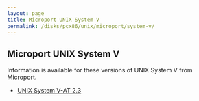 ```yaml
---
layout: page
title: Microport UNIX System V
permalink: /disks/pcx86/unix/microport/system-v/
---
```


Microport UNIX System V
-----------------------

Information is available for these versions of UNIX System V from Microport.

* [UNIX System V-AT 2.3](2.3/)
